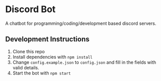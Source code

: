 # Discord Bot

A chatbot for programming/coding/development based discord servers.

## Development Instructions

1. Clone this repo
2. Install dependencies with `npm install`
3. Change `config.example.json` to `config.json` and fill in the fields with valid details.
4. Start the bot with `npm start`

